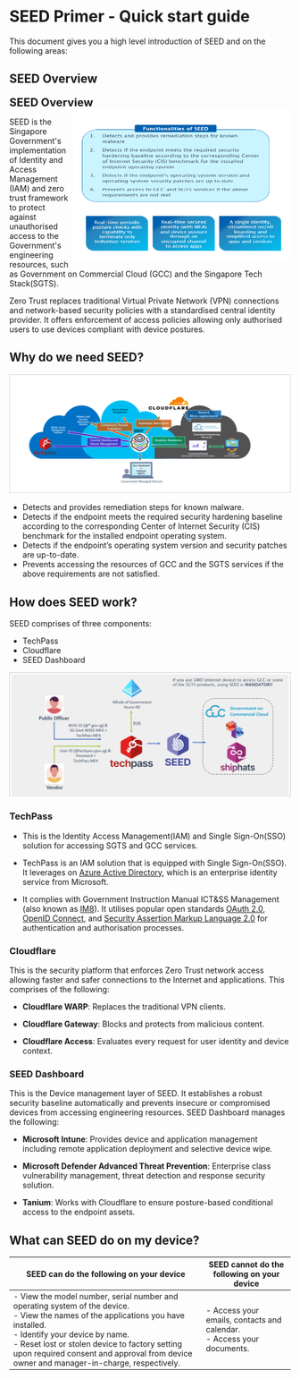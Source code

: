 # SEED Primer - Quick start guide

This document gives you a high level introduction of SEED and on the following areas:

 
## SEED Overview

<summary style="font-size:20px;font-weight:bold">SEED Overview</summary>
<img align="right" width="390" height="270" src="images/seed-functionalities.png">

SEED is the Singapore Government's implementation of Identity and Access Management (IAM) and zero trust framework to protect against unauthorised access to the Government's engineering resources, such as Government on Commercial Cloud (GCC) and the Singapore Tech Stack(SGTS).

Zero Trust replaces traditional Virtual Private Network (VPN) connections and network-based security policies with a standardised central identity provider. It offers enforcement of access policies allowing only authorised users to use devices compliant with device postures.

## Why do we need SEED?

![why-do-we-need-seed](images/why-do-we-need-seed.png)

- Detects and provides remediation steps for known malware.
- Detects if the endpoint meets the required security hardening baseline according to the corresponding Center of Internet Security (CIS) benchmark for the installed endpoint operating system.
- Detects if the endpoint’s operating system version and security patches are up-to-date.
- Prevents accessing the resources of GCC and the SGTS services if the above requirements are not satisfied.

## How does SEED work?

SEED comprises of three components:

- TechPass
- Cloudflare
- SEED Dashboard

![how-does-seed-work](images/how-does-seed-work.png)

<!-- tabs:start -->

### **TechPass**

- This is the Identity Access Management(IAM) and Single Sign-On(SSO) solution for accessing SGTS and GCC services.

- TechPass is an IAM solution that is equipped with Single Sign-On(SSO). It leverages on [Azure Active Directory](https://azure.microsoft.com/en-us/services/active-directory/), which is an enterprise identity service from Microsoft.

- It complies with Government Instruction Manual ICT&SS Management (also known as [IM8](https://www.developer.tech.gov.sg/guidelines/standards-and-best-practices/instruction-manual-for-ict-ss-management.html)). It utilises popular open standards [OAuth 2.0](https://oauth.net/2/), [OpenID Connect](https://openid.net/connect/), and [Security Assertion Markup Language 2.0](http://docs.oasis-open.org/security/saml/Post2.0/sstc-saml-tech-overview-2.0.html) for authentication and authorisation processes.

### **Cloudflare**

This is the security platform that enforces Zero Trust network access allowing faster and safer connections to the Internet and applications. This comprises of the following:

- **Cloudflare WARP**: Replaces the traditional VPN clients.

- **Cloudflare Gateway**: Blocks and protects from malicious content.

- **Cloudflare Access**: Evaluates every request for user identity and device context.

### **SEED Dashboard**

This is the Device management layer of SEED. It establishes a robust security baseline automatically​ and prevents insecure or compromised devices from accessing engineering resources.​ SEED Dashboard manages the following:

- **Microsoft Intune**: Provides device and application management including remote application deployment and selective device wipe.

- **Microsoft Defender Advanced Threat Prevention**: Enterprise class vulnerability management, threat detection and response security solution.

- **Tanium**: Works with Cloudflare to ensure posture-based conditional access to the endpoint assets.

<!-- tabs:end -->

## What can SEED do on my device?

|SEED can do the following on your device|SEED cannot do the following on your device|
|---|---|
|- View the model number, serial number and operating system of the device.<br>- View the names of the applications you have installed.<br>- Identify your device by name.<br>- Reset lost or stolen device to factory setting upon required consent and approval from device owner and manager-in-charge, respectively.|- Access your emails, contacts and calendar.<br>- Access your documents.|








